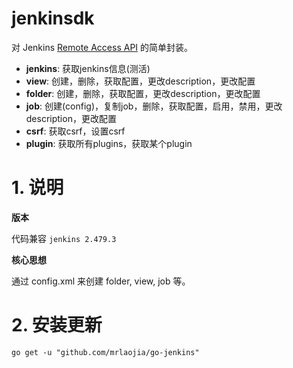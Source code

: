 # jenkinsdk


对 Jenkins [Remote Access API](https://www.jenkins.io/doc/book/using/remote-access-api/) 的简单封装。

* **jenkins**: 获取jenkins信息(测活)
* **view**: 创建，删除，获取配置，更改description，更改配置
* **folder**: 创建，删除，获取配置，更改description，更改配置
* **job**: 创建(config)，复制job，删除，获取配置，启用，禁用，更改description，更改配置
* **csrf**: 获取csrf，设置csrf
* **plugin**: 获取所有plugins，获取某个plugin


# 1. 说明

**版本**

代码兼容 `jenkins 2.479.3`

**核心思想**

通过 config.xml 来创建 folder, view, job 等。

# 2. 安装更新

```shell
go get -u "github.com/mrlaojia/go-jenkins"
```
 


